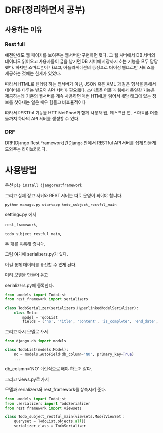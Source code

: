 # DRF(정리하면서 공부)

## 사용하는 이유

### **Rest full**

예전만해도 웹 페이지를 보여주는 웹서버만 구현하면 됐다. 그 웹 서버에서 DB 서버의 데이터도 읽어오고 사용자들이 글을 남기면 DB 서버에 저장까지 하는 기능을 모두 담당했다. 하지만 스마트폰이 나오고, 어플리케이션의 등장으로 더이상 웹으로만 서비스를 제공하는 것에는 한계가 있었다.

따라서 HTML로 렌더링 하는 웹서버가 아닌, JSON 혹은 XML 과 같은 형식을 통해서 데이터를 다루는 별도의 API 서버가 필요했다.
스마트폰 어플과 웹에서 동일한 기능을 제공하는데 기존의 웹서버를 계속 사용하면 매번 HTML을 읽어서 해당 태그에 있는 정보를 찾아내는 일은 매우 힘들고 비효율적이다

따라서 RESTful 기능을 HTT MetPhod와 함께 사용해 웹, 데스크탑 앱, 스마트폰 어플들까지 하나의 API 서버를 생성할 수 있다.



### **DRF**

DRF(Django Rest Framework)란Django 안에서 RESTful API 서버를 쉽게 만들게 도와주는 라이브러리다.



# 사용방법

우선 `pip install djangorestframework`



그리고 실제 장고 서버와 REST 서버는 따로 운영이 되어야 합니다.

`python manage.py startapp todo_subject_restful_main`



settings.py 에서

`rest_framework`,

`todo_subject_restful_main`,

두 개를 등록해 줍니다. 



그럼 여기에 serializers.py가 있다. 

이걸 통해 데이터를 통신할 수 있게 된다. 



미리 모델을 만들어 주고

serializers.py에 등록한다. 

```python
from .models import TodoList
from rest_framework import serializers

class TodoSerializer(serializers.HyperlinkedModelSerializer):
    class Meta:
        model = TodoList
        fields = ('no', 'title', 'content', 'is_complete', 'end_date', 'priority')
```



그리고 다시 모델로 가서 

```python 
from django.db import models

class TodoList(models.Model):
    no = models.AutoField(db_column='NO', primary_key=True)
    ...
```

db_column='NO' 이런식으로 해야 하는거 같다.



그리고 views.py로 가서

모델과 serializers와 rest_framework를 상속시켜 준다. 

```python
from .models import TodoList
from .serializers import TodoSerializer
from rest_framework import viewsets

class Todo_subject_restful_main(viewsets.ModelViewSet):
    queryset = TodoList.objects.all()
    serializer_class = TodoSerializer
```







